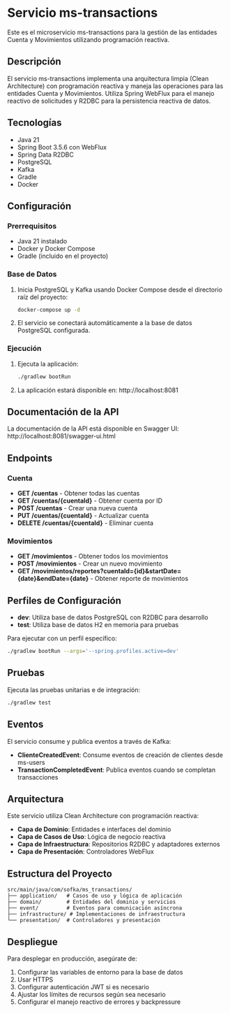 # Servicio ms-transactions

Este es el microservicio ms-transactions para la gestión de las entidades Cuenta y Movimientos utilizando programación reactiva.

## Descripción

El servicio ms-transactions implementa una arquitectura limpia (Clean Architecture) con programación reactiva y maneja las operaciones para las entidades Cuenta y Movimientos. Utiliza Spring WebFlux para el manejo reactivo de solicitudes y R2DBC para la persistencia reactiva de datos.

## Tecnologías

- Java 21
- Spring Boot 3.5.6 con WebFlux
- Spring Data R2DBC
- PostgreSQL
- Kafka
- Gradle
- Docker

## Configuración

### Prerrequisitos

- Java 21 instalado
- Docker y Docker Compose
- Gradle (incluido en el proyecto)

### Base de Datos

1. Inicia PostgreSQL y Kafka usando Docker Compose desde el directorio raíz del proyecto:
   ```bash
   docker-compose up -d
   ```

2. El servicio se conectará automáticamente a la base de datos PostgreSQL configurada.

### Ejecución

1. Ejecuta la aplicación:
   ```bash
   ./gradlew bootRun
   ```

2. La aplicación estará disponible en: http://localhost:8081

## Documentación de la API

La documentación de la API está disponible en Swagger UI: http://localhost:8081/swagger-ui.html

## Endpoints

### Cuenta

- **GET /cuentas** - Obtener todas las cuentas
- **GET /cuentas/{cuentaId}** - Obtener cuenta por ID
- **POST /cuentas** - Crear una nueva cuenta
- **PUT /cuentas/{cuentaId}** - Actualizar cuenta
- **DELETE /cuentas/{cuentaId}** - Eliminar cuenta

### Movimientos

- **GET /movimientos** - Obtener todos los movimientos
- **POST /movimientos** - Crear un nuevo movimiento
- **GET /movimientos/reportes?cuentaId={id}&startDate={date}&endDate={date}** - Obtener reporte de movimientos

## Perfiles de Configuración

- **dev**: Utiliza base de datos PostgreSQL con R2DBC para desarrollo
- **test**: Utiliza base de datos H2 en memoria para pruebas

Para ejecutar con un perfil específico:
```bash
./gradlew bootRun --args='--spring.profiles.active=dev'
```

## Pruebas

Ejecuta las pruebas unitarias e de integración:
```bash
./gradlew test
```

## Eventos

El servicio consume y publica eventos a través de Kafka:
- **ClienteCreatedEvent**: Consume eventos de creación de clientes desde ms-users
- **TransactionCompletedEvent**: Publica eventos cuando se completan transacciones

## Arquitectura

Este servicio utiliza Clean Architecture con programación reactiva:

- **Capa de Dominio**: Entidades e interfaces del dominio
- **Capa de Casos de Uso**: Lógica de negocio reactiva
- **Capa de Infraestructura**: Repositorios R2DBC y adaptadores externos
- **Capa de Presentación**: Controladores WebFlux

## Estructura del Proyecto

```
src/main/java/com/sofka/ms_transactions/
├── application/   # Casos de uso y lógica de aplicación
├── domain/        # Entidades del dominio y servicios
├── event/         # Eventos para comunicación asíncrona
├── infrastructure/ # Implementaciones de infraestructura
└── presentation/  # Controladores y presentación
```

## Despliegue

Para desplegar en producción, asegúrate de:
1. Configurar las variables de entorno para la base de datos
2. Usar HTTPS
3. Configurar autenticación JWT si es necesario
4. Ajustar los límites de recursos según sea necesario
5. Configurar el manejo reactivo de errores y backpressure